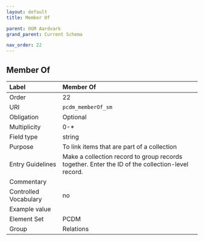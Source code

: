 ```yaml
---
layout: default
title: Member Of

parent: OGM Aardvark
grand_parent: Current Schema

nav_order: 22
---
```


## Member Of

| Label                 | Member Of                                                                                        |
|:----------------------|:-------------------------------------------------------------------------------------------------|
| Order           | 22                                                                                               |
| URI                   | `pcdm_memberOf_sm`                                                                               |
| Obligation            | Optional                                                                                         |
| Multiplicity          | 0-*                                                                                              |
| Field type            | string                                                                                           |
| Purpose               | To link items that are part of a collection                                                      |
| Entry Guidelines      | Make a collection record to group records together. Enter the ID of the collection-level record. |
| Commentary            |                                                                                                  |
| Controlled Vocabulary | no                                                                                               |
| Example value         |                                                                                                  |
| Element Set           | PCDM                                                                                             |
| Group                 | Relations                                                                                        |
